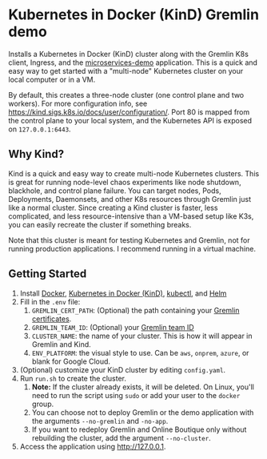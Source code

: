 # Kubernetes in Docker (KinD) Gremlin demo

Installs a Kubernetes in Docker (KinD) cluster along with the Gremlin K8s client, Ingress, and the [microservices-demo](https://github.com/GoogleCloudPlatform/microservices-demo) application. This is a quick and easy way to get started with a "multi-node" Kubernetes cluster on your local computer or in a VM.

By default, this creates a three-node cluster (one control plane and two workers). For more configuration info, see https://kind.sigs.k8s.io/docs/user/configuration/. Port 80 is mapped from the control plane to your local system, and the Kubernetes API is exposed on `127.0.0.1:6443`.

## Why Kind?

Kind is a quick and easy way to create multi-node Kubernetes clusters. This is great for running node-level chaos experiments like node shutdown, blackhole, and control plane failure. You can target nodes, Pods, Deployments, Daemonsets, and other K8s resources through Gremlin just like a normal cluster. Since creating a Kind cluster is faster, less complicated, and less resource-intensive than a VM-based setup like K3s, you can easily recreate the cluster if something breaks.

Note that this cluster is meant for testing Kubernetes and Gremlin, not for running production applications. I recommend running in a virtual machine.

## Getting Started

1. Install [Docker](https://docs.docker.com/install/), [Kubernetes in Docker (KinD)](https://kind.sigs.k8s.io/), [kubectl](https://kubernetes.io/docs/tasks/tools/install-kubectl/), and [Helm](https://helm.sh/docs/intro/install/)
2. Fill in the `.env` file:
	1. `GREMLIN_CERT_PATH`: (Optional) the path containing your [Gremlin certificates](https://www.gremlin.com/docs/infrastructure-layer/authentication/#signature-based-authentication).
	2. `GREMLIN_TEAM_ID`: (Optional) your [Gremlin team ID](https://app.gremlin.com/settings/teams)
	3. `CLUSTER_NAME`: the name of your cluster. This is how it will appear in Gremlin and Kind.
	4. `ENV_PLATFORM`: the visual style to use. Can be `aws`, `onprem`, `azure`, or blank for Google Cloud.
3. (Optional) customize your KinD cluster by editing `config.yaml`.
4. Run `run.sh` to create the cluster.
	1. **Note:** If the cluster already exists, it will be deleted. On Linux, you'll need to run the script using `sudo` or add your user to the `docker` group.
	2. You can choose not to deploy Gremlin or the demo application with the arguments `--no-gremlin` and `-no-app`.
	3. If you want to redeploy Gremlin and Online Boutique only without rebuilding the cluster, add the argument `--no-cluster`.
5. Access the application using http://127.0.0.1.